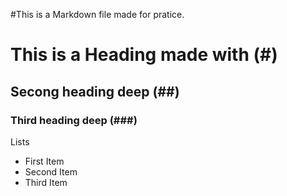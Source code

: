 #This is a Markdown file made for pratice.



# This is a Heading made with (#)
## Secong heading deep (##)
### Third heading deep (###)

Lists

* First Item
* Second Item
* Third Item
